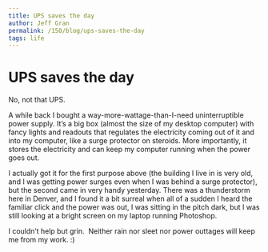 ```yaml
---
title: UPS saves the day
author: Jeff Gran
permalink: /150/blog/ups-saves-the-day
tags: life
---
```

# UPS saves the day

No, not that UPS.

A while back I bought a way-more-wattage-than-I-need uninterruptible power supply. It’s a big box (almost the size of my desktop computer) with fancy lights and readouts that regulates the electricity coming out of it and into my computer, like a surge protector on steroids. More importantly, it stores the electricity and can keep my computer running when the power goes out.

I actually got it for the first purpose above (the building I live in is very old, and I was getting power surges even when I was behind a surge protector), but the second came in very handy yesterday. There was a thunderstorm here in Denver, and I found it a bit surreal when all of a sudden I heard the familiar click and the power was out, I was sitting in the pitch dark, but I was still looking at a bright screen on my laptop running Photoshop.

I couldn’t help but grin.  Neither rain nor sleet nor power outtages will keep me from my work. :)
